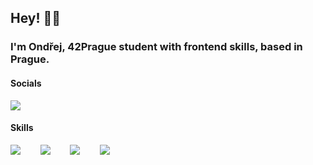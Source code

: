 ## Hey! 👋🏻

### I'm Ondřej, 42Prague student with frontend skills, based in Prague.

#### Socials

[![](https://skillicons.dev/icons?i=linkedin)](https://www.linkedin.com/in/ond%C5%99ej-vo%C5%A1mera-192127248/)

#### Skills

 [![](https://skillicons.dev/icons?i=html,css,js)]() &nbsp;&nbsp;&nbsp;&nbsp;&nbsp;&nbsp; [![](https://skillicons.dev/icons?i=react)]() &nbsp;&nbsp;&nbsp;&nbsp;&nbsp;&nbsp; [![](https://skillicons.dev/icons?i=sass)]() &nbsp;&nbsp;&nbsp;&nbsp;&nbsp;&nbsp;  [![](https://skillicons.dev/icons?i=figma,ps,ai)]()
